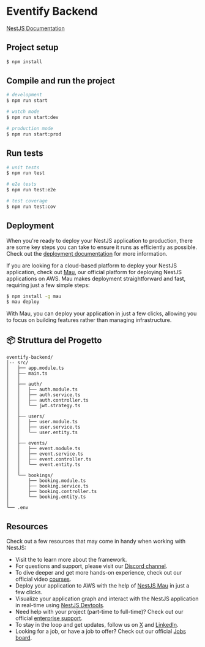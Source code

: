# Eventify Backend

[NestJS Documentation](https://docs.nestjs.com)

## Project setup

```bash
$ npm install
```

## Compile and run the project

```bash
# development
$ npm run start

# watch mode
$ npm run start:dev

# production mode
$ npm run start:prod
```

## Run tests

```bash
# unit tests
$ npm run test

# e2e tests
$ npm run test:e2e

# test coverage
$ npm run test:cov
```

## Deployment

When you're ready to deploy your NestJS application to production, there are some key steps you can take to ensure it runs as efficiently as possible. Check out the [deployment documentation](https://docs.nestjs.com/deployment) for more information.

If you are looking for a cloud-based platform to deploy your NestJS application, check out [Mau](https://mau.nestjs.com), our official platform for deploying NestJS applications on AWS. Mau makes deployment straightforward and fast, requiring just a few simple steps:

```bash
$ npm install -g mau
$ mau deploy
```

With Mau, you can deploy your application in just a few clicks, allowing you to focus on building features rather than managing infrastructure.

## 📦 Struttura del Progetto

```
eventify-backend/
│-- src/
│   ├── app.module.ts
│   ├── main.ts
│   │
│   ├── auth/
│   │   ├── auth.module.ts
│   │   ├── auth.service.ts
│   │   ├── auth.controller.ts
│   │   └── jwt.strategy.ts
│   │
│   ├── users/
│   │   ├── user.module.ts
│   │   ├── user.service.ts
│   │   └── user.entity.ts
│   │
│   ├── events/
│   │   ├── event.module.ts
│   │   ├── event.service.ts
│   │   ├── event.controller.ts
│   │   └── event.entity.ts
│   │
│   └── bookings/
│       ├── booking.module.ts
│       ├── booking.service.ts
│       ├── booking.controller.ts
│       └── booking.entity.ts
│
└── .env
```

## Resources

Check out a few resources that may come in handy when working with NestJS:

- Visit the to learn more about the framework.
- For questions and support, please visit our [Discord channel](https://discord.gg/G7Qnnhy).
- To dive deeper and get more hands-on experience, check out our official video [courses](https://courses.nestjs.com/).
- Deploy your application to AWS with the help of [NestJS Mau](https://mau.nestjs.com) in just a few clicks.
- Visualize your application graph and interact with the NestJS application in real-time using [NestJS Devtools](https://devtools.nestjs.com).
- Need help with your project (part-time to full-time)? Check out our official [enterprise support](https://enterprise.nestjs.com).
- To stay in the loop and get updates, follow us on [X](https://x.com/nestframework) and [LinkedIn](https://linkedin.com/company/nestjs).
- Looking for a job, or have a job to offer? Check out our official [Jobs board](https://jobs.nestjs.com).
